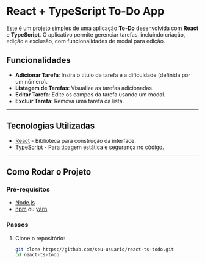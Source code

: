 # React + TypeScript To-Do App

Este é um projeto simples de uma aplicação **To-Do** desenvolvida com **React** e **TypeScript**. O aplicativo permite gerenciar tarefas, incluindo criação, edição e exclusão, com funcionalidades de modal para edição.

## Funcionalidades

- **Adicionar Tarefa**: Insira o título da tarefa e a dificuldade (definida por um número).
- **Listagem de Tarefas**: Visualize as tarefas adicionadas.
- **Editar Tarefa**: Edite os campos da tarefa usando um modal.
- **Excluir Tarefa**: Remova uma tarefa da lista.

---

## Tecnologias Utilizadas

- [React](https://reactjs.org/) - Biblioteca para construção da interface.
- [TypeScript](https://www.typescriptlang.org/) - Para tipagem estática e segurança no código.

---

## Como Rodar o Projeto

### Pré-requisitos

- [Node.js](https://nodejs.org/)
- [npm](https://www.npmjs.com/) ou [yarn](https://yarnpkg.com/)

### Passos

1. Clone o repositório:

   ```bash
   git clone https://github.com/seu-usuario/react-ts-todo.git
   cd react-ts-todo
   ```
